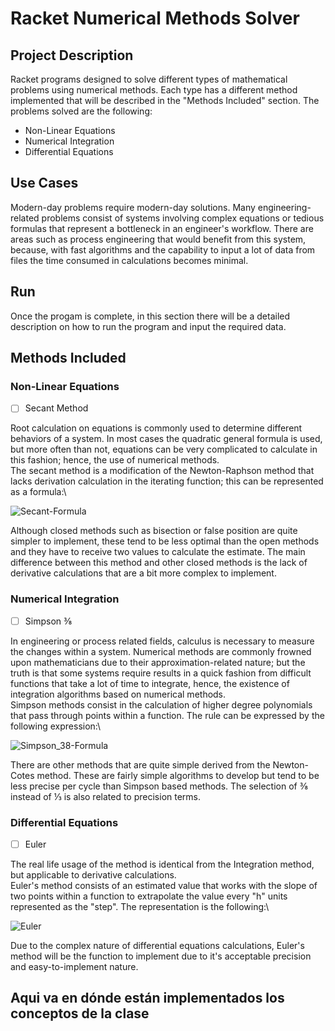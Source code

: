 # Racket Numerical Methods Solver

## Project Description

Racket programs designed to solve different types of mathematical problems using numerical methods. Each type has a different method implemented that will be described in the "Methods Included" section. The problems solved are the following:

- Non-Linear Equations
- Numerical Integration
- Differential Equations

## Use Cases

Modern-day problems require modern-day solutions. Many engineering-related problems consist of systems involving complex equations or tedious formulas that represent a bottleneck in an engineer's workflow. There are areas such as process engineering that would benefit from this system, because, with fast algorithms and the capability to input a lot of data from files the time consumed in calculations becomes minimal.

## Run

Once the progam is complete, in this section there will be a detailed description on how to run the program and input the required data.

## Methods Included

### Non-Linear Equations

- [ ] Secant Method

Root calculation on equations is commonly used to determine different behaviors of a system. In most cases the quadratic general formula is used, but more often than not, equations can be very complicated to calculate in this fashion; hence, the use of numerical methods.\
The secant method is a modification of the Newton-Raphson method that lacks derivation calculation in the iterating function; this can be represented as a formula:\

![Secant-Formula](http://www.sciweavers.org/upload/Tex2Img_1589076961/render.png)

Although closed methods such as bisection or false position are quite simpler to implement, these tend to be less optimal than the open methods and they have to receive two values to calculate the estimate. The main difference between this method and other closed methods is the lack of derivative calculations that are a bit more complex to implement.

### Numerical Integration

- [ ] Simpson ⅜

In engineering or process related fields, calculus is necessary to measure the changes within a system. Numerical methods are commonly frowned upon mathematicians due to their approximation-related nature; but the truth is that some systems require results in a quick fashion from difficult functions that take a lot of time to integrate, hence, the existence of integration algorithms based on numerical methods.\
Simpson methods consist in the calculation of higher degree polynomials that pass through points within a function. The rule can be expressed by the following expression:\

![Simpson_38-Formula](http://www.sciweavers.org/upload/Tex2Img_1589079021/render.png)

There are other methods that are quite simple derived from the Newton-Cotes method. These are fairly simple algorithms to develop but tend to be less precise per cycle than Simpson based methods. The selection of ⅜ instead of ⅓ is also related to precision terms.

### Differential Equations

- [ ] Euler

The real life usage of the method is identical from the Integration method, but applicable to derivative calculations.\
Euler's method consists of an estimated value that works with the slope of two points within a function to extrapolate the value every "h" units represented as the "step". The representation is the following:\

![Euler](http://www.sciweavers.org/upload/Tex2Img_1589079325/render.png)

Due to the complex nature of differential equations calculations, Euler's method will be the function to implement due to it's acceptable precision and easy-to-implement nature.

## Aqui va en dónde están implementados los conceptos de la clase